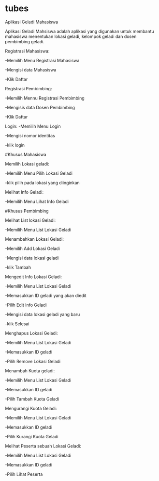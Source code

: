 # tubes

Aplikasi Geladi Mahasiswa


Aplikasi Geladi Mahsiswa adalah aplikasi yang digunakan untuk membantu mahasiswa 
menentukan lokasi geladi, kelompok geladi dan dosen pembimbing geladi.



Registrasi Mahasiswa:

-Memilih Menu Registrasi Mahasiswa

-Mengisi data Mahasiswa

-Klik Daftar



Registrasi Pembimbing:

-Memilih Mennu Registrasi Pembimbing

-Mengisis data Dosen Pembimbing

-Klik Daftar



Login:
-Memilih Menu Login

-Mengisi nomor identitas

-klik login



#Khusus Mahasiswa

Memilih Lokasi geladi:

-Memilih Menu Pilih Lokasi Geladi

-klik pilih pada lokasi yang diinginkan



Melihat Info Geladi:

-Memilih Menu Lihat Info Geladi



#Khusus Pembimbing

Melihat List lokasi Geladi:

-Memilih Menu List Lokasi Geladi



Menambahkan Lokasi Geladi:

-Memilih Add Lokasi Geladi

-Mengisi data lokasi geladi

-klik Tambah



Mengedit Info Lokasi Geladi:

-Memilih Menu List Lokasi Geladi

-Memasukkan ID geladi yang akan diedit

-Pilih Edit Info Geladi

-Mengisi data lokasi geladi yang baru

-klik Selesai



Menghapus Lokasi Geladi:

-Memilih Menu List Lokasi Geladi

-Memasukkan ID geladi

-Pilih Remove Lokasi Geladi



Menambah Kuota geladi:

-Memilih Menu List Lokasi Geladi

-Memasukkan ID geladi

-Pilih Tambah Kuota Geladi



Mengurangi Kuota Geladi:

-Memilih Menu List Lokasi Geladi

-Memasukkan ID geladi

-Pilih Kurangi Kuota Geladi



Melihat Peserta sebuah Lokasi Geladi:

-Memilih Menu List Lokasi Geladi

-Memasukkan ID geladi

-Pilih Lihat Peserta
